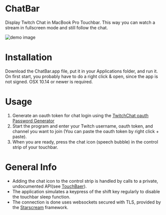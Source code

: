 # ChatBar
Display Twitch Chat in MacBook Pro Touchbar. This way you can watch a stream in fullscreen mode and still follow the chat.

![demo image](https://github.com/vanHavel/ChatBar/blob/master/demo_image.jpg)

# Installation
Download the ChatBar.app file, put it in your Applications folder, and run it. On first start, you probably have to do a right click & open, since the app is not signed. OSX 10.14 or newer is required.

# Usage
1. Generate an oauth token for chat login using the [TwitchChat oauth Password Generator](https://twitchapps.com/tmi/)
2. Start the program and enter your Twitch username, oauth token, and channel you want to join (You can paste the oauth token by right click + paste).
3. When you are ready, press the chat icon (speech bubble) in the control strip of your touchbar.

# General Info
- Adding the chat icon to the control strip is handled by calls to a private, undocumented API(see [TouchBaer](https://github.com/a2/touch-baer)). 
- The application simulates a keypress of the shift key regularly to disable the touchbar sleep function.
- The connection is done uses websockets secured with TLS, provided by the [Starscream](https://github.com/daltoniam/Starscream) framework. 
